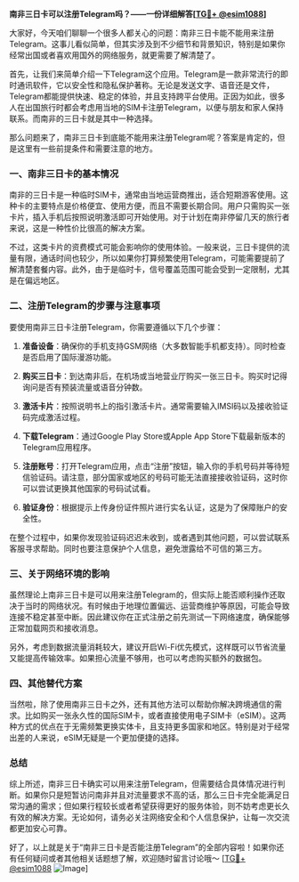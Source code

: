 **南非三日卡可以注册Telegram吗？——一份详细解答[[TG💪+ @esim1088](https://t.me/s/esim1088)]**

大家好，今天咱们聊聊一个很多人都关心的问题：南非三日卡能不能用来注册Telegram。这事儿看似简单，但其实涉及到不少细节和背景知识，特别是如果你经常出国或者喜欢用国外的网络服务，就更需要了解清楚了。

首先，让我们来简单介绍一下Telegram这个应用。Telegram是一款非常流行的即时通讯软件，它以安全性和隐私保护著称。无论是发送文字、语音还是文件，Telegram都能提供快速、稳定的体验，并且支持跨平台使用。正因为如此，很多人在出国旅行时都会考虑用当地的SIM卡注册Telegram，以便与朋友和家人保持联系。而南非的三日卡就是其中一种选择。

那么问题来了，南非三日卡到底能不能用来注册Telegram呢？答案是肯定的，但是这里有一些前提条件和需要注意的地方。

### 一、南非三日卡的基本情况

南非的三日卡是一种临时SIM卡，通常由当地运营商推出，适合短期游客使用。这种卡的主要特点是价格便宜、使用方便，而且不需要长期合同。用户只需购买一张卡片，插入手机后按照说明激活即可开始使用。对于计划在南非停留几天的旅行者来说，这是一种性价比很高的解决方案。

不过，这类卡片的资费模式可能会影响你的使用体验。一般来说，三日卡提供的流量有限，通话时间也较少，所以如果你打算频繁使用Telegram，可能需要提前了解清楚套餐内容。此外，由于是临时卡，信号覆盖范围可能会受到一定限制，尤其是在偏远地区。

### 二、注册Telegram的步骤与注意事项

要使用南非三日卡注册Telegram，你需要遵循以下几个步骤：

1. **准备设备**：确保你的手机支持GSM网络（大多数智能手机都支持）。同时检查是否启用了国际漫游功能。
   
2. **购买三日卡**：到达南非后，在机场或当地营业厅购买一张三日卡。购买时记得询问是否有预装流量或语音分钟数。

3. **激活卡片**：按照说明书上的指引激活卡片。通常需要输入IMSI码以及接收验证码完成激活过程。

4. **下载Telegram**：通过Google Play Store或Apple App Store下载最新版本的Telegram应用程序。

5. **注册账号**：打开Telegram应用，点击“注册”按钮，输入你的手机号码并等待短信验证码。请注意，部分国家或地区的号码可能无法直接接收验证码，这时你可以尝试更换其他国家的号码试试看。

6. **验证身份**：根据提示上传身份证件照片进行实名认证，这是为了保障账户的安全性。

在整个过程中，如果你发现验证码迟迟未收到，或者遇到其他问题，可以尝试联系客服寻求帮助。同时也要注意保护个人信息，避免泄露给不可信的第三方。

### 三、关于网络环境的影响

虽然理论上南非三日卡是可以用来注册Telegram的，但实际上能否顺利操作还取决于当时的网络状况。有时候由于地理位置偏远、运营商维护等原因，可能会导致连接不稳定甚至中断。因此建议你在正式注册之前先测试一下网络速度，确保能够正常加载网页和接收消息。

另外，考虑到数据流量消耗较大，建议开启Wi-Fi优先模式，这样既可以节省流量又能提高传输效率。如果担心流量不够用，也可以考虑购买额外的数据包。

### 四、其他替代方案

当然啦，除了使用南非三日卡之外，还有其他方法可以帮助你解决跨境通信的需求。比如购买一张永久性的国际SIM卡，或者直接使用电子SIM卡（eSIM）。这两种方式的优点在于无需频繁更换实体卡，且支持更多国家和地区。特别是对于经常出差的人来说，eSIM无疑是一个更加便捷的选择。

### 总结

综上所述，南非三日卡确实可以用来注册Telegram，但需要结合具体情况进行判断。如果你只是短暂访问南非并且对流量要求不高的话，那么三日卡完全能满足日常沟通的需求；但如果行程较长或者希望获得更好的服务体验，则不妨考虑更长久有效的解决方案。无论如何，请务必关注网络安全和个人信息保护，让每一次交流都更加安心可靠。

好了，以上就是关于“南非三日卡是否能注册Telegram”的全部内容啦！如果你还有任何疑问或者其他相关话题想了解，欢迎随时留言讨论哦～ [[TG💪+ @esim1088](https://t.me/s/esim1088) ![Image](https://i.postimg.cc/4NQfJmqS/Snipaste-2025-05-13-00-14-12.png)]